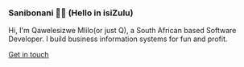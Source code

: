 ### Sanibonani 👋🏾 (Hello in isiZulu)

Hi, I'm Qawelesizwe Mlilo(or just Q), a South African based Software Developer. I build business information systems for fun and profit.


[Get in touch](mailto:qawemlilo@gmail.com)

